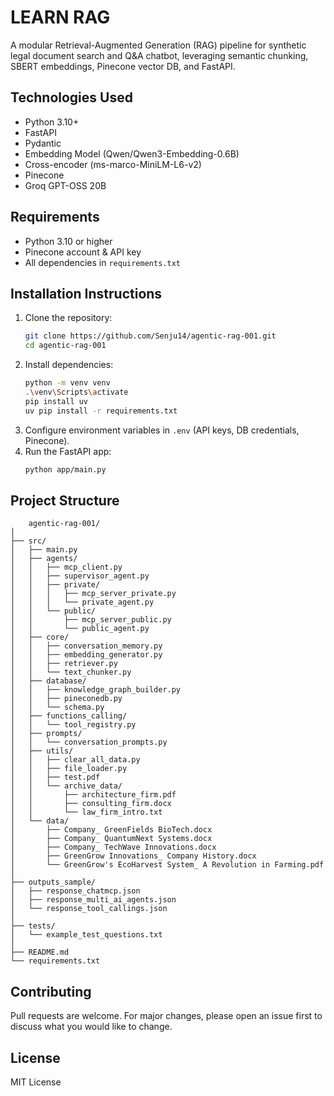 # LEARN RAG

A modular Retrieval-Augmented Generation (RAG) pipeline for synthetic legal document search and Q&A chatbot, leveraging semantic chunking, SBERT embeddings, Pinecone vector DB, and FastAPI.

## Technologies Used

- Python 3.10+
- FastAPI
- Pydantic
- Embedding Model (Qwen/Qwen3-Embedding-0.6B)
- Cross-encoder (ms-marco-MiniLM-L6-v2)
- Pinecone
- Groq GPT-OSS 20B

## Requirements

- Python 3.10 or higher
- Pinecone account & API key
- All dependencies in `requirements.txt`

## Installation Instructions

1. Clone the repository:
   ```bash
   git clone https://github.com/Senju14/agentic-rag-001.git
   cd agentic-rag-001
   ```
2. Install dependencies:
   ```bash
   python -m venv venv
   .\venv\Scripts\activate
   pip install uv
   uv pip install -r requirements.txt
   ```
3. Configure environment variables in `.env` (API keys, DB credentials, Pinecone).
4. Run the FastAPI app:
   ```bash
   python app/main.py
   ```

## Project Structure

```
	agentic-rag-001/
│
├── src/
│   ├── main.py
│   ├── agents/
│   │   ├── mcp_client.py
│   │   ├── supervisor_agent.py
│   │   ├── private/
│   │   │   ├── mcp_server_private.py
│   │   │   └── private_agent.py
│   │   └── public/
│   │       ├── mcp_server_public.py
│   │       └── public_agent.py
│   ├── core/
│   │   ├── conversation_memory.py
│   │   ├── embedding_generator.py
│   │   ├── retriever.py
│   │   └── text_chunker.py
│   ├── database/
│   │   ├── knowledge_graph_builder.py
│   │   ├── pineconedb.py
│   │   └── schema.py
│   ├── functions_calling/
│   │   └── tool_registry.py
│   ├── prompts/
│   │   └── conversation_prompts.py
│   ├── utils/
│   │   ├── clear_all_data.py
│   │   ├── file_loader.py
│   │   ├── test.pdf
│   │   └── archive_data/
│   │       ├── architecture_firm.pdf
│   │       ├── consulting_firm.docx
│   │       └── law_firm_intro.txt
│   └── data/
│       ├── Company_ GreenFields BioTech.docx
│       ├── Company_ QuantumNext Systems.docx
│       ├── Company_ TechWave Innovations.docx
│       ├── GreenGrow Innovations_ Company History.docx
│       └── GreenGrow's EcoHarvest System_ A Revolution in Farming.pdf
│
├── outputs_sample/
│   ├── response_chatmcp.json
│   ├── response_multi_ai_agents.json
│   └── response_tool_callings.json
│
├── tests/
│   └── example_test_questions.txt
│
├── README.md
└── requirements.txt
```

## Contributing

Pull requests are welcome. For major changes, please open an issue first to discuss what you would like to change.

## License

MIT License
